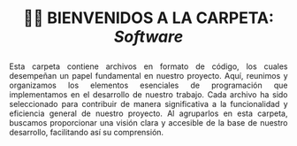 # <p align="center">🧑‍💻 BIENVENIDOS A LA CARPETA: *Software*</p>
<p align="justify">
Esta carpeta contiene archivos en formato de código, los cuales desempeñan un papel fundamental en nuestro proyecto. Aquí, reunimos y organizamos los elementos esenciales de programación que implementamos en el desarrollo de nuestro trabajo. Cada archivo ha sido seleccionado para contribuir de manera significativa a la funcionalidad y eficiencia general de nuestro proyecto. Al agruparlos en esta carpeta, buscamos proporcionar una visión clara y accesible de la base de nuestro desarrollo, facilitando así su comprensión.
</p>



